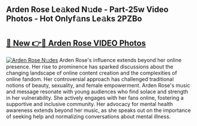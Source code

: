 ## Arden Rose Le𝚊ked N𝚞de - Part-25w Video Photos - Hot Onlyf𝚊ns Le𝚊ks 2PZBo

# <h2><a href="http://ab18831.deff.icu/?id=Arden+Rose">🔗 New 👉🔴 Arden Rose VIDEO Photos</a></h2>

[![Arden Rose N𝚞des](https://i.imgur.com/rIISA9y.gif)](http://ab18831.deff.icu/?id=Arden+Rose)
Arden Rose's influence extends beyond her online presence. Her rise to prominence has sparked discussions about the changing landscape of online content creation and the complexities of online fandom. Her controversial approach has challenged traditional notions of beauty, sexuality, and female empowerment. Arden Rose's music and message resonate with young audiences who find solace and strength in her vulnerability. She actively engages with her fans online, fostering a supportive and inclusive community. Her advocacy for mental health awareness extends beyond her music, as she speaks out on the importance of seeking help and normalizing conversations about mental illness.
